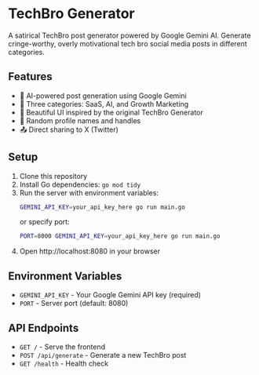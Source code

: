 # TechBro Generator

A satirical TechBro post generator powered by Google Gemini AI. Generate cringe-worthy, overly motivational tech bro social media posts in different categories.

## Features

- 🤖 AI-powered post generation using Google Gemini
- 📱 Three categories: SaaS, AI, and Growth Marketing
- 🎨 Beautiful UI inspired by the original TechBro Generator
- 🔄 Random profile names and handles
- 📤 Direct sharing to X (Twitter)

## Setup

1. Clone this repository
2. Install Go dependencies: `go mod tidy`
3. Run the server with environment variables:
   ```bash
   GEMINI_API_KEY=your_api_key_here go run main.go
   ```
   or specify port:
   ```bash
   PORT=8000 GEMINI_API_KEY=your_api_key_here go run main.go
   ```
4. Open http://localhost:8080 in your browser

## Environment Variables

- `GEMINI_API_KEY` - Your Google Gemini API key (required)
- `PORT` - Server port (default: 8080)

## API Endpoints

- `GET /` - Serve the frontend
- `POST /api/generate` - Generate a new TechBro post
- `GET /health` - Health check
